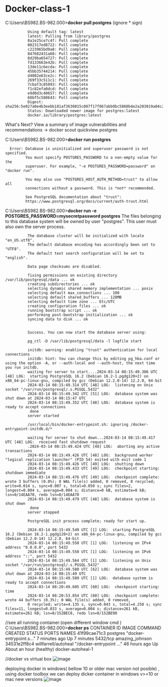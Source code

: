 # Docker-class-1

C:\Users\BS982.BS-982.000>**docker pull postgres**  (ignore * sign)

              Using default tag: latest
              latest: Pulling from library/postgres
              8a1e25ce7c4f: Pull complete
              002317ed8722: Pull complete
              c223965bd9a8: Pull complete
              847682431a68: Pull complete
              8d29ba654727: Pull complete
              fd133663e42b: Pull complete
              13de11c6ecda: Pull complete
              45bb35744214: Pull complete
              d4082e63ce2c: Pull complete
              269f33c511c1: Pull complete
              7cbaf3c85093: Pull complete
              f1c82efa0dcd: Pull complete
              e9d0d3c40657: Pull complete
              68bf5c580643: Pull complete
              Digest: sha256:5e027a0e4b3eebb181af3630815c087f17f867abb9bc5860b4e2a203019a04c2
              Status: Downloaded newer image for postgres:latest
              docker.io/library/postgres:latest

What's Next?
  View a summary of image vulnerabilities and recommendations → docker scout quickview postgres

C:\Users\BS982.BS-982.000>**docker run postgres**

      Error: Database is uninitialized and superuser password is not specified.
             You must specify POSTGRES_PASSWORD to a non-empty value for the
             superuser. For example, "-e POSTGRES_PASSWORD=password" on "docker run".
      
             You may also use "POSTGRES_HOST_AUTH_METHOD=trust" to allow all
             connections without a password. This is *not* recommended.
      
             See PostgreSQL documentation about "trust":
             https://www.postgresql.org/docs/current/auth-trust.html

C:\Users\BS982.BS-982.000>**docker run -e POSTGRES_PASSWORD=mysecretpassword postgres**
              The files belonging to this database system will be owned by user "postgres".
              This user must also own the server process.
              
              The database cluster will be initialized with locale "en_US.utf8".
              The default database encoding has accordingly been set to "UTF8".
              The default text search configuration will be set to "english".
              
              Data page checksums are disabled.
              
              fixing permissions on existing directory /var/lib/postgresql/data ... ok
              creating subdirectories ... ok
              selecting dynamic shared memory implementation ... posix
              selecting default max_connections ... 100
              selecting default shared_buffers ... 128MB
              selecting default time zone ... Etc/UTC
              creating configuration files ... ok
              running bootstrap script ... ok
              performing post-bootstrap initialization ... ok
              syncing data to disk ... ok
              
              
              Success. You can now start the database server using:

              pg_ctl -D /var/lib/postgresql/data -l logfile start

              initdb: warning: enabling "trust" authentication for local connections
              initdb: hint: You can change this by editing pg_hba.conf or using the option -A, or --auth-local and --auth-host, the next time you run initdb.
              waiting for server to start....2024-03-14 08:15:49.306 UTC [48] LOG:  starting PostgreSQL 16.2 (Debian 16.2-1.pgdg120+2) on x86_64-pc-linux-gnu, compiled by gcc (Debian 12.2.0-14) 12.2.0, 64-bit
              2024-03-14 08:15:49.314 UTC [48] LOG:  listening on Unix socket "/var/run/postgresql/.s.PGSQL.5432"
              2024-03-14 08:15:49.342 UTC [51] LOG:  database system was shut down at 2024-03-14 08:15:47 UTC
              2024-03-14 08:15:49.352 UTC [48] LOG:  database system is ready to accept connections
               done
              server started
              
              /usr/local/bin/docker-entrypoint.sh: ignoring /docker-entrypoint-initdb.d/*
              
              waiting for server to shut down...2024-03-14 08:15:49.417 UTC [48] LOG:  received fast shutdown request
              .2024-03-14 08:15:49.424 UTC [48] LOG:  aborting any active transactions
              2024-03-14 08:15:49.426 UTC [48] LOG:  background worker "logical replication launcher" (PID 54) exited with exit code 1
              2024-03-14 08:15:49.426 UTC [49] LOG:  shutting down
              2024-03-14 08:15:49.433 UTC [49] LOG:  checkpoint starting: shutdown immediate
              2024-03-14 08:15:49.476 UTC [49] LOG:  checkpoint complete: wrote 3 buffers (0.0%); 0 WAL file(s) added, 0 removed, 0 recycled; write=0.014 s, sync=0.007 s, total=0.050 s; sync files=2, longest=0.004 s, average=0.004 s; distance=0 kB, estimate=0 kB; lsn=0/14EAA70, redo lsn=0/14EAA70
              2024-03-14 08:15:49.479 UTC [48] LOG:  database system is shut down
               done
              server stopped
              
              PostgreSQL init process complete; ready for start up.

              2024-03-14 08:15:49.549 UTC [1] LOG:  starting PostgreSQL 16.2 (Debian 16.2-1.pgdg120+2) on x86_64-pc-linux-gnu, compiled by gcc (Debian 12.2.0-14) 12.2.0, 64-bit
              2024-03-14 08:15:49.550 UTC [1] LOG:  listening on IPv4 address "0.0.0.0", port 5432
              2024-03-14 08:15:49.550 UTC [1] LOG:  listening on IPv6 address "::", port 5432
              2024-03-14 08:15:49.564 UTC [1] LOG:  listening on Unix socket "/var/run/postgresql/.s.PGSQL.5432"
              2024-03-14 08:15:49.580 UTC [62] LOG:  database system was shut down at 2024-03-14 08:15:49 UTC
              2024-03-14 08:15:49.589 UTC [1] LOG:  database system is ready to accept connections
              2024-03-14 08:20:49.605 UTC [60] LOG:  checkpoint starting: time
              2024-03-14 08:20:53.854 UTC [60] LOG:  checkpoint complete: wrote 44 buffers (0.3%); 0 WAL file(s) added, 0 removed,
              0 recycled; write=4.135 s, sync=0.043 s, total=4.250 s; sync files=11, longest=0.033 s, average=0.004 s; distance=261 kB, estimate=261 kB; lsn=0/152BEC8, redo lsn=0/152BE90


   //see all running container:(open different window cmd )
   C:\Users\BS982.BS-982.000>**docker ps**
              CONTAINER ID   IMAGE                  COMMAND                  CREATED         STATUS                       PORTS      NAMES
              41f99cae71c3   postgres               "docker-entrypoint.s…"   7 minutes ago   Up 7 minutes                 5432/tcp   amazing_johnson
              34531e2ff8c4   willfarrell/autoheal   "/docker-entrypoint …"   46 hours ago    Up About an hour (healthy)              docker-autoheal-1

//docker vs virtual box
![image](https://github.com/RakibulIslamRakib/Docker-class-1/assets/56424436/fbcb6fd7-3d0d-4c3c-ac87-c1503e304abc)

deploying docker in windows( bellow 10 or older mac version not posible) , using docker toolbox we can deploy dicker container in windows v>=10 or mac new versions
![image](https://github.com/RakibulIslamRakib/Docker-class-1/assets/56424436/b7580207-2bd6-41e8-b18b-11aeea3e8743)




              
